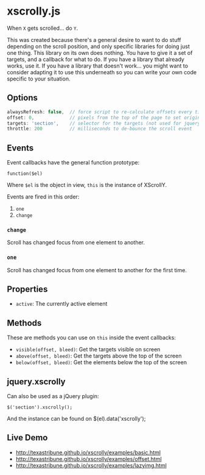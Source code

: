 # xscrolly.js

When `X` gets scrolled... do `Y`.

This was created because there's a general desire to want to do stuff depending
on the scroll position, and only specific libraries for doing just one thing.
This library on its own does nothing. You have to give it a set of targets, and
a callback for what to do. If you have a library that already works, use it. If
you have a library that doesn't work... you might want to consider adapting it
to use this underneath so you can write your own code specific to your
situation.


## Options

```JavaScript
alwaysRefresh: false,  // force script to re-calculate offsets every time
offset: 0,             // pixels from the top of the page to set origin
targets: 'section',    // selector for the targets (not used for jquery version)
throttle: 200          // milliseconds to de-bounce the scroll event
```

## Events

Event callbacks have the general function prototype:

    function($el)

Where `$el` is the object in view, `this` is the instance of XScrollY.

Events are fired in this order:

1. `one`
2. `change`

### `change`

Scroll has changed focus from one element to another.

### `one`

Scroll has changed focus from one element to another for the first time.


## Properties

* `active`: The currently active element


## Methods

These are methods you can use on `this` inside the event callbacks:

* `visible(offset, bleed)`: Get the targets visible on screen
* `above(offset, bleed)`: Get the targets above the top of the screen
* `below(offset, bleed)`: Get the elements below the top of the screen


## jquery.xscrolly

Can also be used as a jQuery plugin:

    $('section').xscrolly();

And the instance can be found on $(el).data('xscrolly');


## Live Demo

* http://texastribune.github.io/xscrolly/examples/basic.html
* http://texastribune.github.io/xscrolly/examples/offset.html
* http://texastribune.github.io/xscrolly/examples/lazyimg.html
